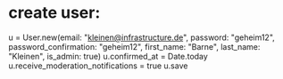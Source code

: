 # create user:

u = User.new(email: "kleinen@infrastructure.de", password: "geheim12", password_confirmation: "geheim12", first_name: "Barne", last_name: "Kleinen", is_admin: true)
u.confirmed_at = Date.today
u.receive_moderation_notifications = true
u.save
